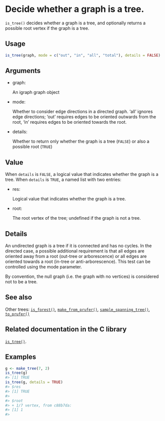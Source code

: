 # Decide whether a graph is a tree.

`is_tree()` decides whether a graph is a tree, and optionally returns a
possible root vertex if the graph is a tree.

## Usage

``` r
is_tree(graph, mode = c("out", "in", "all", "total"), details = FALSE)
```

## Arguments

- graph:

  An igraph graph object

- mode:

  Whether to consider edge directions in a directed graph. ‘all’ ignores
  edge directions; ‘out’ requires edges to be oriented outwards from the
  root, ‘in’ requires edges to be oriented towards the root.

- details:

  Whether to return only whether the graph is a tree (`FALSE`) or also a
  possible root (`TRUE`)

## Value

When `details` is `FALSE`, a logical value that indicates whether the
graph is a tree. When `details` is `TRUE`, a named list with two
entries:

- res:

  Logical value that indicates whether the graph is a tree.

- root:

  The root vertex of the tree; undefined if the graph is not a tree.

## Details

An undirected graph is a tree if it is connected and has no cycles. In
the directed case, a possible additional requirement is that all edges
are oriented away from a root (out-tree or arborescence) or all edges
are oriented towards a root (in-tree or anti-arborescence). This test
can be controlled using the mode parameter.

By convention, the null graph (i.e. the graph with no vertices) is
considered not to be a tree.

## See also

Other trees:
[`is_forest()`](https://r.igraph.org/reference/is_forest.md),
[`make_from_prufer()`](https://r.igraph.org/reference/make_from_prufer.md),
[`sample_spanning_tree()`](https://r.igraph.org/reference/sample_spanning_tree.md),
[`to_prufer()`](https://r.igraph.org/reference/to_prufer.md)

## Related documentation in the C library

[`is_tree()`](https://igraph.org/c/html/latest/igraph-Structural.html#igraph_is_tree).

## Examples

``` r
g <- make_tree(7, 2)
is_tree(g)
#> [1] TRUE
is_tree(g, details = TRUE)
#> $res
#> [1] TRUE
#> 
#> $root
#> + 1/7 vertex, from c88b7da:
#> [1] 1
#> 
```
